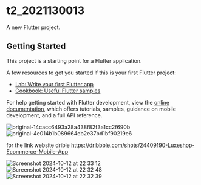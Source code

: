 # t2_2021130013

A new Flutter project.

## Getting Started

This project is a starting point for a Flutter application.

A few resources to get you started if this is your first Flutter project:

- [Lab: Write your first Flutter app](https://docs.flutter.dev/get-started/codelab)
- [Cookbook: Useful Flutter samples](https://docs.flutter.dev/cookbook)

For help getting started with Flutter development, view the
[online documentation](https://docs.flutter.dev/), which offers tutorials,
samples, guidance on mobile development, and a full API reference.

![original-14cacc6493a28a438f82f3a1cc2f690b](https://github.com/user-attachments/assets/3fa7dc15-302a-4074-9120-2dc7a5503f8a)
![original-4e014b1b089664eb2e37bd1bf90219e6](https://github.com/user-attachments/assets/2ddab197-6e97-4a0a-8b84-7355883fff65)


for the link website drible https://dribbble.com/shots/24409190-Luxeshop-Ecommerce-Mobile-App

![Screenshot 2024-10-12 at 22 33 12](https://github.com/user-attachments/assets/0ae9398a-8491-4052-bcce-9469b19f10cc)
![Screenshot 2024-10-12 at 22 32 48](https://github.com/user-attachments/assets/bbc34c51-e2fa-4365-903c-2da4054687f8)
![Screenshot 2024-10-12 at 22 32 39](https://github.com/user-attachments/assets/ab3416b9-5530-4c1c-bc75-40fe65db0268)
